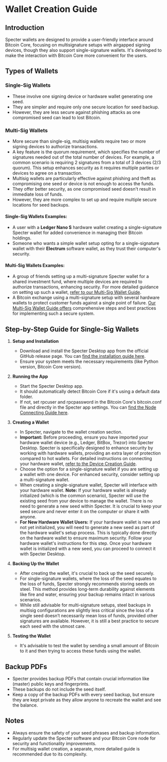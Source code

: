 # Wallet Creation Guide

## Introduction

Specter wallets are designed to provide a user-friendly interface around Bitcoin Core, focusing on multisignature setups with airgapped signing devices, though they also support single-signature wallets. It's developed to make the interaction with Bitcoin Core more convenient for the users.

## Types of Wallets

### Single-Sig Wallets
- These involve one signing device or hardware wallet generating one seed.
- They are simpler and require only one secure location for seed backup.
- However, they are less secure against phishing attacks as one compromised seed can lead to lost Bitcoin.

### Multi-Sig Wallets
- More secure than single-sig, multisig wallets require two or more signing devices to authorize transactions.
- A key feature is the quorum requirement, which specifies the number of signatures needed out of the total number of devices. For example, a common scenario is requiring 2 signatures from a total of 3 devices (2/3 quorum). This setup enhances security as it requires multiple parties or devices to agree on a transaction.
- Multisig wallets are particularly effective against phishing and theft as compromising one seed or device is not enough to access the funds.
- They offer better security, as one compromised seed doesn't result in immediate loss of funds.
- However, they are more complex to set up and require multiple secure locations for seed backups.

#### Single-Sig Wallets Examples:

- A user with a **Ledger Nano S** hardware wallet creating a single-signature Specter wallet for added convenience in managing their Bitcoin holdings.
- Someone who wants a simple wallet setup opting for a single-signature wallet with their **Electrum** software wallet, as they trust their computer's security.

#### Multi-Sig Wallets Examples:

- A group of friends setting up a multi-signature Specter wallet for a shared investment fund, where multiple devices are required to authorize transactions, enhancing security. For more detailed guidance on setting up such a wallet, [refer to our Multi-Sig Wallet Guide](multisig-guide.md).
- A Bitcoin exchange using a multi-signature setup with several hardware wallets to protect customer funds against a single point of failure. [Our Multi-Sig Wallet Guide offers](multisig-guide.md) comprehensive steps and best practices for implementing such a secure system.


## Step-by-Step Guide for Single-Sig Wallets

1. **Setup and Installation**
   - Download and install the Specter Desktop app from the official GitHub release page. You can [find the installation guide here](install_guide.md).
   - Ensure your system meets the necessary requirements (like Python version, Bitcoin Core version).

2. **Running the App**
   - Start the Specter Desktop app.
   - It should automatically detect Bitcoin Core if it's using a default data folder.
   - If not, set rpcuser and rpcpassword in the Bitcoin Core's bitcoin.conf file and directly in the Specter app settings. You can [find the Node Connecting Guide here](connect-your-node.md).

3. **Creating a Wallet**
   - In Specter, navigate to the wallet creation section.
   - **Important:** Before proceeding, ensure you have imported your hardware wallet device (e.g., Ledger, BitBox, Trezor) into Specter Desktop. Specter is specifically designed to enhance security by working with hardware wallets, providing an extra layer of protection compared to hot wallets. For detailed instructions on connecting your hardware wallet, [refer to the Device Creation Guide](DeviceCreationGuide.md).
   - Choose the option for a single-signature wallet if you are setting up a wallet with one device. For enhanced security, consider setting up a multi-signature wallet.
   - When creating a single-signature wallet, Specter will interface with your hardware wallet. **Note:** If your hardware wallet is already initialized (which is the common scenario), Specter will use the existing seed from your device to manage the wallet. There is no need to generate a new seed within Specter. It is crucial to keep your seed secure and never enter it on the computer or share it with anyone.
   - **For New Hardware Wallet Users:**
    If your hardware wallet is new and not yet initialized, you will need to generate a new seed as part of the hardware wallet's setup process. This is typically done directly on the hardware wallet to ensure maximum security. Follow your hardware wallet's instructions for this step. Once your hardware wallet is initialized with a new seed, you can proceed to connect it with Specter Desktop.

4. **Backing Up the Wallet**
   - After creating the wallet, it's crucial to back up the seed securely.
   - For single-signature wallets, where the loss of the seed equates to the loss of funds, Specter strongly recommends storing seeds on steel. This method provides long-term durability against elements like fire and water, ensuring your backup remains intact in various scenarios.
   - While still advisable for multi-signature setups, steel backups in multisig configurations are slightly less critical since the loss of a single seed doesn’t necessarily mean loss of funds, provided other signatures are available. However, it is still a best practice to secure each seed with the utmost care.

5. **Testing the Wallet**
   - It's advisable to test the wallet by sending a small amount of Bitcoin to it and then trying to access these funds using the wallet.

## Backup PDFs

- Specter provides backup PDFs that contain crucial information like (master) public keys and fingerprints.
- These backups do not include the seed itself.
- Keep a copy of the backup PDFs with every seed backup, but ensure they are kept private as they allow anyone to recreate the wallet and see the balance.

## Notes

- Always ensure the safety of your seed phrases and backup information.
- Regularly update the Specter software and your Bitcoin Core node for security and functionality improvements.
- For multisig wallet creation, a separate, more detailed guide is recommended due to its complexity.
